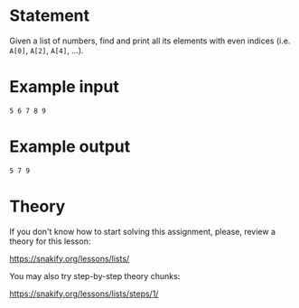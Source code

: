 # Statement

Given a list of numbers, find and print all its elements with even indices (i.e. `A[0]`, `A[2]`, `A[4]`, ...).

# Example input

```
5 6 7 8 9
```

# Example output

```
5 7 9
```

# Theory

If you don't know how to start solving this assignment, please, review a theory for this lesson:

https://snakify.org/lessons/lists/

You may also try step-by-step theory chunks:

https://snakify.org/lessons/lists/steps/1/